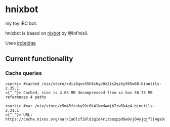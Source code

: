 # hnixbot

my toy IRC bot.

hnixbot is based on [nixbot](https://github.com/Infinisil/nixbot)
by @Infinisil.

Uses [ircbridge](https://github.com/sorki/ircbridge)

## Current functionality

### Cache queries

```
<sorki> #cached /nix/store/xdii8qvch5h8chyp0z2is2qzky565w68-binutils-2.35.1
<{^_^}> Cached, size is 4.63 MB decompressed from xz has 30.75 MB references 4 paths
```

```
<sorki> #nar /nix/store/x5m45fcnky99r0k41kmdwmjb7zw5k4z4-binutils-2.31.1
<{^_^}> URL: https://cache.nixos.org/nar/1a6lzf28ld2g1d4rizbazppd9w9xj04yjqjfli4gs0dbp0mymjjg.nar.xz
```

